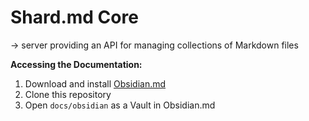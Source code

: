 # Shard.md Core
-> server providing an API for managing collections of Markdown files

**Accessing the Documentation:** 
1. Download and install [Obsidian.md](https://obsidian.md)
2. Clone this repository
3. Open `docs/obsidian` as a Vault in Obsidian.md